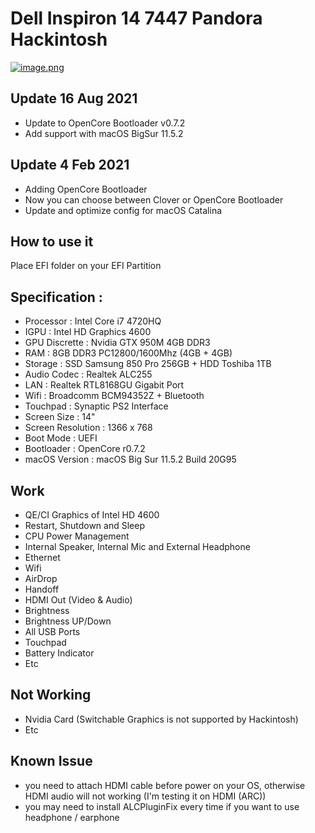 # Dell Inspiron 14 7447 Pandora Hackintosh
[![image.png](https://i.postimg.cc/yN1XXpdF/image.png)](https://postimg.cc/XrPCn89J)

## Update 16 Aug 2021
- Update to OpenCore Bootloader v0.7.2
- Add support with macOS BigSur 11.5.2

## Update 4 Feb 2021
- Adding OpenCore Bootloader
- Now you can choose between Clover or OpenCore Bootloader
- Update and optimize config for macOS Catalina

## How to use it
Place EFI folder on your EFI Partition

## Specification :
- Processor : Intel Core i7 4720HQ
- IGPU : Intel HD Graphics 4600
- GPU Discrette : Nvidia GTX 950M 4GB DDR3
- RAM : 8GB DDR3 PC12800/1600Mhz (4GB + 4GB)
- Storage : SSD Samsung 850 Pro 256GB + HDD Toshiba 1TB
- Audio Codec : Realtek ALC255
- LAN : Realtek RTL8168GU Gigabit Port
- Wifi : Broadcomm BCM94352Z + Bluetooth
- Touchpad : Synaptic PS2 Interface
- Screen Size : 14"
- Screen Resolution : 1366 x 768
- Boot Mode : UEFI
- Bootloader : OpenCore r0.7.2
- macOS Version : macOS Big Sur 11.5.2 Build 20G95


## Work
- QE/CI Graphics of Intel HD 4600
- Restart, Shutdown and Sleep
- CPU Power Management
- Internal Speaker, Internal Mic and External Headphone
- Ethernet
- Wifi
- AirDrop
- Handoff
- HDMI Out (Video & Audio)
- Brightness
- Brightness UP/Down
- All USB Ports
- Touchpad
- Battery Indicator
- Etc


## Not Working
- Nvidia Card (Switchable Graphics is not supported by Hackintosh)
- Etc

## Known Issue
- you need to attach HDMI cable before power on your OS, otherwise HDMI audio will not working (I'm testing it on HDMI (ARC))
- you may need to install ALCPluginFix every time if you want to use headphone / earphone
